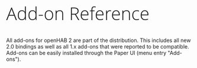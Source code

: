 <h1 class="welcome">Add-on Reference</h1>

<style>
h1.welcome {
  font-family: 'Open Sans', sans-serif;
  font-weight: 300;
  font-size: 36pt;
}
</style>

All add-ons for openHAB 2 are part of the distribution.
This includes all new 2.0 bindings as well as all 1.x add-ons that were reported to be compatible.
Add-ons can be easily installed through the Paper UI (menu entry "Add-ons").

<AddonSearch />

<!-- | Add-on Type | Description |
|-------------|----------------------|
| [Bindings](bindings.html) | Bindings integrate physical hardware, external systems and web services in openHAB |
| [User Interfaces](uis.html) | User interfaces are either native smartphone apps or web applications that access the openHAB server through the REST API |
| [Persistence](persistence.html) | Persistence services allow openHAB to store time series data for history-based actions or statistics |
| [Actions](actions.html) | Actions are predefined methods for openHAB rules and scripts |
| [Transformations](transformations.html) | Transformations are used to translate between technical and human-readable values for items |
| [Voice Services](voices.html) | Services that provide voice enabling features, such as text-to-speech, speech-to-text etc. |
| [3rd Party System Integration](io.html) | Expose openHAB to external systems | -->
